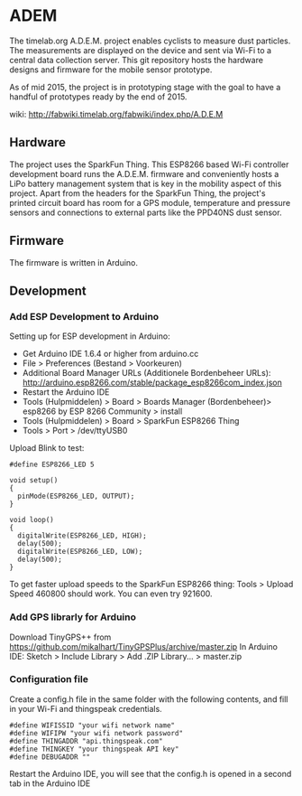 # ADEM
The timelab.org A.D.E.M. project enables cyclists to measure dust particles. The measurements are displayed on the device and sent via Wi-Fi to a central data collection server. This git repository hosts the hardware designs and firmware for the mobile sensor prototype.

As of mid 2015, the project is in prototyping stage with the goal to have a handful of prototypes ready by the end of 2015.

wiki: http://fabwiki.timelab.org/fabwiki/index.php/A.D.E.M

## Hardware

The project uses the SparkFun Thing. This ESP8266 based Wi-Fi controller development board runs the A.D.E.M. firmware and conveniently hosts a LiPo battery management system that is key in the mobility aspect of this project. Apart from the headers for the SparkFun Thing, the project's printed circuit board has room for a GPS module, temperature and pressure sensors and connections to external parts like the PPD40NS dust sensor.

## Firmware

The firmware is written in Arduino.

## Development

### Add ESP Development to Arduino
Setting up for ESP development in Arduino:
* Get Arduino IDE 1.6.4 or higher from arduino.cc
* File > Preferences (Bestand > Voorkeuren)
* Additional Board Manager URLs (Additionele Bordenbeheer URLs): http://arduino.esp8266.com/stable/package_esp8266com_index.json
* Restart the Arduino IDE
* Tools (Hulpmiddelen) > Board > Boards Manager (Bordenbeheer)> esp8266 by ESP 8266 Community > install
* Tools (Hulpmiddelen) > Board > SparkFun ESP8266 Thing
* Tools > Port > /dev/ttyUSB0

Upload Blink to test:

```arduino
#define ESP8266_LED 5

void setup() 
{
  pinMode(ESP8266_LED, OUTPUT);
}

void loop() 
{
  digitalWrite(ESP8266_LED, HIGH);
  delay(500);
  digitalWrite(ESP8266_LED, LOW);
  delay(500);
}
```

To get faster upload speeds to the SparkFun ESP8266 thing: Tools > Upload Speed 460800 should work. You can even try 921600.

### Add GPS librarly for Arduino

Download TinyGPS++ from https://github.com/mikalhart/TinyGPSPlus/archive/master.zip
In Arduino IDE: Sketch > Include Library > Add .ZIP Library... > master.zip

### Configuration file

Create a config.h file in the same folder with the following contents, and fill in your Wi-Fi and thingspeak credentials.
```arduino
#define WIFISSID "your wifi network name"
#define WIFIPW "your wifi network password"
#define THINGADDR "api.thingspeak.com"
#define THINGKEY "your thingspeak API key"
#define DEBUGADDR ""
```

Restart the Arduino IDE, you will see that the config.h is opened in a second tab in the Arduino IDE

